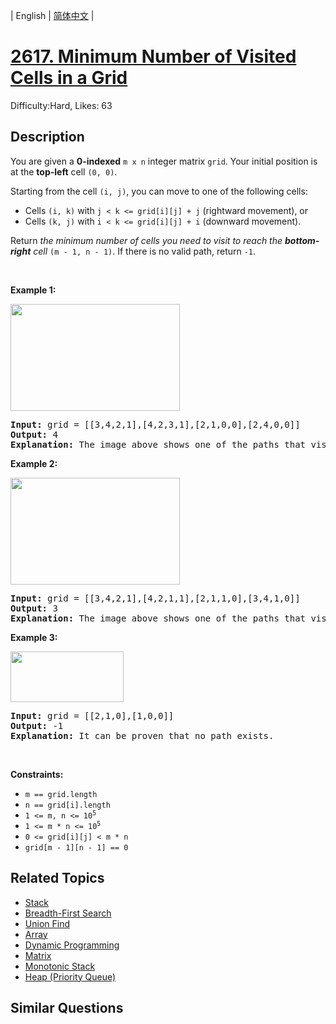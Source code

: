 
| English | [简体中文](problem_zh.md) |

# [2617. Minimum Number of Visited Cells in a Grid](https://leetcode.com/problems/minimum-number-of-visited-cells-in-a-grid/)
Difficulty:Hard, Likes: 63

## Description

<p>You are given a <strong>0-indexed</strong> <code>m x n</code> integer matrix <code>grid</code>. Your initial position is at the <strong>top-left</strong> cell <code>(0, 0)</code>.</p>

<p>Starting from the cell <code>(i, j)</code>, you can move to one of the following cells:</p>

<ul>
	<li>Cells <code>(i, k)</code> with <code>j &lt; k &lt;= grid[i][j] + j</code> (rightward movement), or</li>
	<li>Cells <code>(k, j)</code> with <code>i &lt; k &lt;= grid[i][j] + i</code> (downward movement).</li>
</ul>

<p>Return <em>the minimum number of cells you need to visit to reach the <strong>bottom-right</strong> cell</em> <code>(m - 1, n - 1)</code>. If there is no valid path, return <code>-1</code>.</p>

<p>&nbsp;</p>
<p><strong class="example">Example 1:</strong></p>
<img alt="" src="https://assets.leetcode.com/uploads/2023/01/25/ex1.png" style="width: 271px; height: 171px;" />
<pre>
<strong>Input:</strong> grid = [[3,4,2,1],[4,2,3,1],[2,1,0,0],[2,4,0,0]]
<strong>Output:</strong> 4
<strong>Explanation:</strong> The image above shows one of the paths that visits exactly 4 cells.
</pre>

<p><strong class="example">Example 2:</strong></p>
<img alt="" src="https://assets.leetcode.com/uploads/2023/01/25/ex2.png" style="width: 271px; height: 171px;" />
<pre>
<strong>Input:</strong> grid = [[3,4,2,1],[4,2,1,1],[2,1,1,0],[3,4,1,0]]
<strong>Output:</strong> 3
<strong>Explanation: </strong>The image above shows one of the paths that visits exactly 3 cells.
</pre>

<p><strong class="example">Example 3:</strong></p>
<img alt="" src="https://assets.leetcode.com/uploads/2023/01/26/ex3.png" style="width: 181px; height: 81px;" />
<pre>
<strong>Input:</strong> grid = [[2,1,0],[1,0,0]]
<strong>Output:</strong> -1
<strong>Explanation:</strong> It can be proven that no path exists.
</pre>

<p>&nbsp;</p>
<p><strong>Constraints:</strong></p>

<ul>
	<li><code>m == grid.length</code></li>
	<li><code>n == grid[i].length</code></li>
	<li><code>1 &lt;= m, n &lt;= 10<sup>5</sup></code></li>
	<li><code>1 &lt;= m * n &lt;= 10<sup>5</sup></code></li>
	<li><code>0 &lt;= grid[i][j] &lt; m * n</code></li>
	<li><code>grid[m - 1][n - 1] == 0</code></li>
</ul>


## Related Topics

- [Stack](https://leetcode.com/tag/stack/)
- [Breadth-First Search](https://leetcode.com/tag/breadth-first-search/)
- [Union Find](https://leetcode.com/tag/union-find/)
- [Array](https://leetcode.com/tag/array/)
- [Dynamic Programming](https://leetcode.com/tag/dynamic-programming/)
- [Matrix](https://leetcode.com/tag/matrix/)
- [Monotonic Stack](https://leetcode.com/tag/monotonic-stack/)
- [Heap (Priority Queue)](https://leetcode.com/tag/heap-priority-queue/)

## Similar Questions

